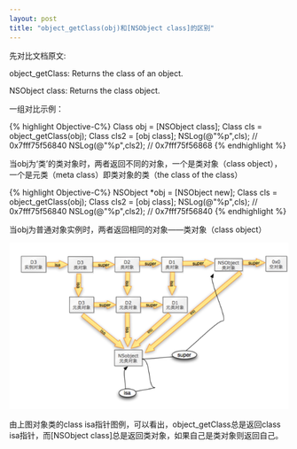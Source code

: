 ```yaml
---
layout: post
title: "object_getClass(obj)和[NSObject class]的区别"
---
```


先对比文档原文:

object_getClass: Returns the class of an object.

NSObject class: Returns the class object.

一组对比示例：

{% highlight Objective-C%}
Class obj = [NSObject class];
Class cls = object_getClass(obj);
Class cls2 = [obj class];
NSLog(@"%p",cls);  // 0x7fff75f56840
NSLog(@"%p",cls2); // 0x7fff75f56868
{% endhighlight %}

当obj为‘类’的类对象时，两者返回不同的对象，一个是类对象（class object），一个是元类（meta class）即类对象的类（the class of the class）

{% highlight Objective-C%}
NSObject *obj = [NSObject new];
Class cls = object_getClass(obj);
Class cls2 = [obj class];
NSLog(@"%p",cls);  // 0x7fff75f56840
NSLog(@"%p",cls2); // 0x7fff75f56840
{% endhighlight %}

当obj为普通对象实例时，两者返回相同的对象——类对象（class object）

![Class关系图](/images/cocoa_class_hier.png)

由上图对象类的class isa指针图例，可以看出，object_getClass总是返回class isa指针，而[NSObject class]总是返回类对象，如果自己是类对象则返回自己。
